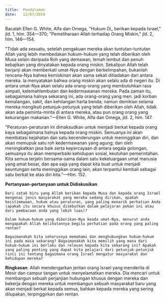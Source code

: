 ```yaml
---
title:  Pendalaman
date:   12/07/2019
---
```


Bacalah Ellen G. White, Alfa dan Omega, "Hukum Di_ berikan kepada Israel," jld. 1, hlm. 354—370; "Pemeliharaan Allah terhadap Orang Miskin," jld. 2, hlm. 146—154.

"Tidak ada sesuatu, setelah pengakuan mereka akan tuntutan-tuntutan Allah yang lebih membedakan hukum-hukum yang telah diberikan oleh Musa selain daripada Roh yang demawan, lemah lembut dan penuh kebajikan yang dinyatakan kepada orang miskin. Sekalipun Allah telah berjanji akan memberkati umat-Nya dengan berkelimpahan, bukanlah rencana-Nya bahwa kemiskinan akan sama sekali ditiadakan dari antara mereka. la menyatakan bahwa orang miskin akan selalu ada di negeri itu. Di antara umat-Nya akan selalu ada orang-orang yang membutuhkan rasa simpati, kelemahlembutan dan kedermawanan mereka. Pada zaman itu, sebagaimana halnya sekarang ini, ada orang-orang yang men. jadi korban kemalangan, sakit, dan kehilangan harta benda; namun demikian selama mereka mengikuti petunjuk-petunjuk yang telah diberikan oleh Allah, tidak akan ada peminta-minta di antara mereka, atau pun orang orang yang kekurangan makanan."—Ellen G. White, Alfa dan Omega, jld. 2, hlm. 147.

"Peraturan-peraturan ini dimaksudkan untuk menjadi berkat kepada orang kaya sebagaimana halnya kepada orang miskin. Semuanya ini akan membatasi kejahatan dan satu kecenderungan untuk meninggikan diri, dan akan memupuk satu roh kedermawanan yang agung; dan oleh meningkatkan jasa baik serta kepercayaan di antara segala golongan, semuanya itu akan memperbaiki kehidupan sosial, keutuhan pemerintahan. Kita semua terjalin bersama-sama dalam satu kekeluargaan umat manusia yang amat besar, dan apa saja yang dapat kita buat untuk menjadi keuntungan serta meninggikan orang lain, akan terpantul kembali sebagai satu berkat ke atas diri kita."—Hlm. 152.

**Pertanyaan-pertanyaan untuk Didiskusikan**

`Dari cetak biru yang Allah berikan kepada Musa dan kepada orang Israel mengenai jenis masyarakat yang mereka sedang dirikan, apakah keistimewaan, hukum atau peraturan, yang paling menarik perhatian Anda (apakah itu secara khusus disebutkan dalam pelajaran pekan ini atau dari pembacaan anda yang lebih luas)?`

`Dalam hukum-hukum yang diberikan-Nya keada umat-Nya, menurut anda mengapakah Allah kelihatannya begitu perhatian pada orang yang paling rentan?`

`Bagaimanakah kita seharusnya memahami dan menghubungkan hukum-hukum ini pada masa sekarang? Bagaimanakah kita memilih yang mana dari hukum-hukum ini berlaku dan relevan kepada kita sekarang ini? Apakah yang paling penting yang dapat kita pelajari dari petunjuk-petunjuk rinci ini tentang bagaimana orang Israel mengatur masyarakat dan kehidupan mereka?`

**Ringkasan**: Allah mendengarkan jeritan orang Israel yang menderita di Mesir dan campur tangan untuk menyelamatkan mereka. Dia mencari untuk membangun sebuah perjanjian hubungan khusus dengan mereka dan bekerja dengan mereka untuk membangun sebuah masyarakat baru yang akan menjadi berkat kepada semua, bahkan kepada mereka yang sering dilupakan, terpinggirkan dan rentan.